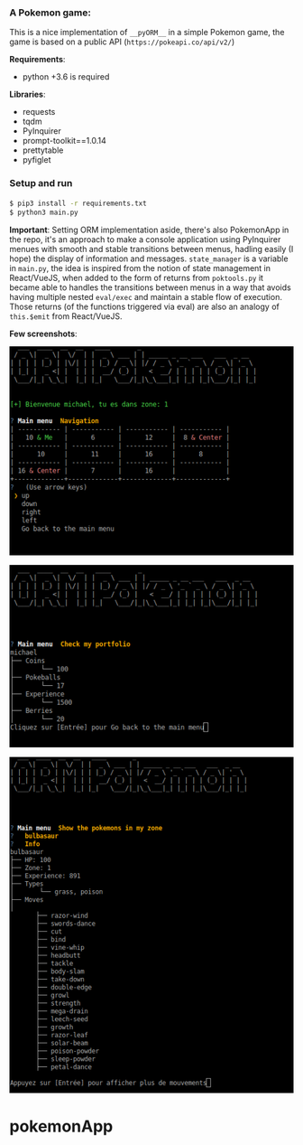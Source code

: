 ### A Pokemon game:

This is a nice implementation of `__pyORM__` in a simple Pokemon game, the game is based on a public API (`https://pokeapi.co/api/v2/`)

__Requirements__:
* python +3.6 is required

__Libraries__:

- requests
- tqdm
- PyInquirer
- prompt-toolkit==1.0.14
- prettytable
- pyfiglet

### Setup and run

```bash
$ pip3 install -r requirements.txt
$ python3 main.py
```

__Important__:
Setting ORM implementation aside, there's also PokemonApp in the repo, it's an approach to make a console application using PyInquirer menues with smooth and stable transitions between menus, hadling easily (I hope) the display of information and messages. `state_manager` is a variable in `main.py`, the idea is inspired from the notion of state management in React/VueJS, when added to the form of returns from `poktools.py` it became able to handles the transitions between menus in a way that avoids having multiple nested `eval/exec` and maintain a stable flow of execution. Those returns (of the functions triggered via eval) are also an analogy of `this.$emit` from React/VueJS.


__Few screenshots__:

![](https://raw.githubusercontent.com/Dellagi/pySQL_API/main/pokemonApp/assets/screenshot_1.png)

![](https://raw.githubusercontent.com/Dellagi/pySQL_API/main/pokemonApp/assets/screenshot_2.png)

![](https://raw.githubusercontent.com/Dellagi/pySQL_API/main/pokemonApp/assets/screenshot_3.png)

# pokemonApp
